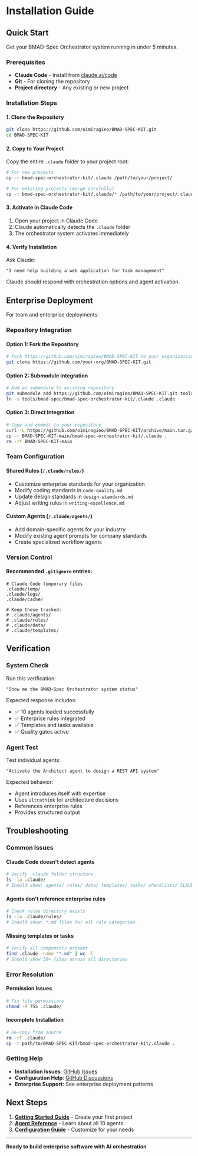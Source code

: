 # Installation Guide

## Quick Start

Get your BMAD-Spec Orchestrator system running in under 5 minutes.

### Prerequisites

- **Claude Code** - Install from [claude.ai/code](https://claude.ai/code)
- **Git** - For cloning the repository
- **Project directory** - Any existing or new project

### Installation Steps

#### 1. Clone the Repository

```bash
git clone https://github.com/oimiragieo/BMAD-SPEC-KIT.git
cd BMAD-SPEC-KIT
```

#### 2. Copy to Your Project

Copy the entire `.claude` folder to your project root:

```bash
# For new projects
cp -r bmad-spec-orchestrator-kit/.claude /path/to/your/project/

# For existing projects (merge carefully)
cp -r bmad-spec-orchestrator-kit/.claude/* /path/to/your/project/.claude/
```

#### 3. Activate in Claude Code

1. Open your project in Claude Code
2. Claude automatically detects the `.claude` folder
3. The orchestrator system activates immediately

#### 4. Verify Installation

Ask Claude:
```
"I need help building a web application for task management"
```

Claude should respond with orchestration options and agent activation.

## Enterprise Deployment

For team and enterprise deployments:

### Repository Integration

#### Option 1: Fork the Repository
```bash
# Fork https://github.com/oimiragieo/BMAD-SPEC-KIT to your organization
git clone https://github.com/your-org/BMAD-SPEC-KIT.git
```

#### Option 2: Submodule Integration
```bash
# Add as submodule to existing repository
git submodule add https://github.com/oimiragieo/BMAD-SPEC-KIT.git tools/bmad-spec
ln -s tools/bmad-spec/bmad-spec-orchestrator-kit/.claude .claude
```

#### Option 3: Direct Integration
```bash
# Copy and commit to your repository
curl -L https://github.com/oimiragieo/BMAD-SPEC-KIT/archive/main.tar.gz | tar -xz
cp -r BMAD-SPEC-KIT-main/bmad-spec-orchestrator-kit/.claude .
rm -rf BMAD-SPEC-KIT-main
```

### Team Configuration

#### Shared Rules (`/.claude/rules/`)
- Customize enterprise standards for your organization
- Modify coding standards in `code-quality.md`
- Update design standards in `design-standards.md`
- Adjust writing rules in `writing-excellence.md`

#### Custom Agents (`/.claude/agents/`)
- Add domain-specific agents for your industry
- Modify existing agent prompts for company standards
- Create specialized workflow agents

### Version Control

#### Recommended `.gitignore` entries:
```gitignore
# Claude Code temporary files
.claude/temp/
.claude/logs/
.claude/cache/

# Keep these tracked:
# .claude/agents/
# .claude/rules/
# .claude/data/
# .claude/templates/
```

## Verification

### System Check

Run this verification:
```
"Show me the BMAD-Spec Orchestrator system status"
```

Expected response includes:
- ✅ 10 agents loaded successfully
- ✅ Enterprise rules integrated
- ✅ Templates and tasks available
- ✅ Quality gates active

### Agent Test

Test individual agents:
```
"Activate the Architect agent to design a REST API system"
```

Expected behavior:
- Agent introduces itself with expertise
- Uses `ultrathink` for architecture decisions
- References enterprise rules
- Provides structured output

## Troubleshooting

### Common Issues

#### Claude Code doesn't detect agents
```bash
# Verify .claude folder structure
ls -la .claude/
# Should show: agents/ rules/ data/ templates/ tasks/ checklists/ CLAUDE.md
```

#### Agents don't reference enterprise rules
```bash
# Check rules directory exists
ls -la .claude/rules/
# Should show: *.md files for all rule categories
```

#### Missing templates or tasks
```bash
# Verify all components present
find .claude -name "*.md" | wc -l
# Should show 50+ files across all directories
```

### Error Resolution

#### Permission Issues
```bash
# Fix file permissions
chmod -R 755 .claude/
```

#### Incomplete Installation
```bash
# Re-copy from source
rm -rf .claude/
cp -r path/to/BMAD-SPEC-KIT/bmad-spec-orchestrator-kit/.claude .
```

### Getting Help

- **Installation Issues**: [GitHub Issues](https://github.com/oimiragieo/BMAD-SPEC-KIT/issues)
- **Configuration Help**: [GitHub Discussions](https://github.com/oimiragieo/BMAD-SPEC-KIT/discussions)
- **Enterprise Support**: See enterprise deployment patterns

## Next Steps

1. **[Getting Started Guide](../user-guide/getting-started.md)** - Create your first project
2. **[Agent Reference](../user-guide/agent-reference.md)** - Learn about all 10 agents
3. **[Configuration Guide](configuration.md)** - Customize for your needs

---

**Ready to build enterprise software with AI orchestration**